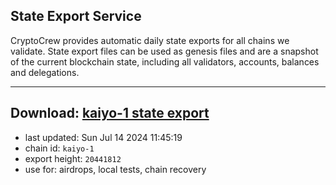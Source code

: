 ## State Export Service
CryptoCrew provides automatic daily state exports for all chains we validate. State export files can be used as genesis files and are a snapshot of the current blockchain state, including all validators, accounts, balances and delegations.

---
**Download: [kaiyo-1 state export](https://dl-eu2.ccvalidators.com/SERVICE/kujira/kaiyo-1_export_20441812.json)**
---

- last updated: Sun Jul 14 2024 11:45:19
- chain id: `kaiyo-1`
- export height: `20441812`
- use for: airdrops, local tests, chain recovery
